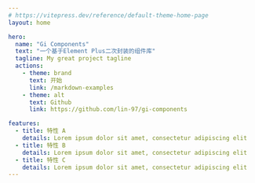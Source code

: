 ```yaml
---
# https://vitepress.dev/reference/default-theme-home-page
layout: home

hero:
  name: "Gi Components"
  text: "一个基于Element Plus二次封装的组件库"
  tagline: My great project tagline
  actions:
    - theme: brand
      text: 开始
      link: /markdown-examples
    - theme: alt
      text: Github
      link: https://github.com/lin-97/gi-components

features:
  - title: 特性 A
    details: Lorem ipsum dolor sit amet, consectetur adipiscing elit
  - title: 特性 B
    details: Lorem ipsum dolor sit amet, consectetur adipiscing elit
  - title: 特性 C
    details: Lorem ipsum dolor sit amet, consectetur adipiscing elit
---
```

